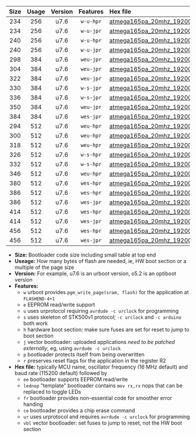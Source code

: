 |Size|Usage|Version|Features|Hex file|
|:-:|:-:|:-:|:-:|:--|
|234|256|u7.6|`w-u-hpr`|[atmega165pa_20mhz_19200bps_ur.hex](https://raw.githubusercontent.com/stefanrueger/urboot/main/atmega165pa_20mhz_19200bps_ur.hex)|
|234|256|u7.6|`w-u-jpr`|[atmega165pa_20mhz_19200bps_ur_vbl.hex](https://raw.githubusercontent.com/stefanrueger/urboot/main/atmega165pa_20mhz_19200bps_ur_vbl.hex)|
|240|256|u7.6|`w-u-hpr`|[atmega165pa_20mhz_19200bps_lednop_ur.hex](https://raw.githubusercontent.com/stefanrueger/urboot/main/atmega165pa_20mhz_19200bps_lednop_ur.hex)|
|240|256|u7.6|`w-u-jpr`|[atmega165pa_20mhz_19200bps_lednop_ur_vbl.hex](https://raw.githubusercontent.com/stefanrueger/urboot/main/atmega165pa_20mhz_19200bps_lednop_ur_vbl.hex)|
|298|384|u7.6|`weu-jpr`|[atmega165pa_20mhz_19200bps_ee_ur_vbl.hex](https://raw.githubusercontent.com/stefanrueger/urboot/main/atmega165pa_20mhz_19200bps_ee_ur_vbl.hex)|
|304|384|u7.6|`weu-jpr`|[atmega165pa_20mhz_19200bps_ee_lednop_ur_vbl.hex](https://raw.githubusercontent.com/stefanrueger/urboot/main/atmega165pa_20mhz_19200bps_ee_lednop_ur_vbl.hex)|
|322|384|u7.6|`weu-jpr`|[atmega165pa_20mhz_19200bps_ee_lednop_fr_ur_vbl.hex](https://raw.githubusercontent.com/stefanrueger/urboot/main/atmega165pa_20mhz_19200bps_ee_lednop_fr_ur_vbl.hex)|
|330|384|u7.6|`w-s-jpr`|[atmega165pa_20mhz_19200bps_vbl.hex](https://raw.githubusercontent.com/stefanrueger/urboot/main/atmega165pa_20mhz_19200bps_vbl.hex)|
|336|384|u7.6|`w-s-jpr`|[atmega165pa_20mhz_19200bps_lednop_vbl.hex](https://raw.githubusercontent.com/stefanrueger/urboot/main/atmega165pa_20mhz_19200bps_lednop_vbl.hex)|
|350|384|u7.6|`weu-jpr`|[atmega165pa_20mhz_19200bps_ee_lednop_fr_ce_ur_vbl.hex](https://raw.githubusercontent.com/stefanrueger/urboot/main/atmega165pa_20mhz_19200bps_ee_lednop_fr_ce_ur_vbl.hex)|
|384|384|u7.6|`wes-jpr`|[atmega165pa_20mhz_19200bps_ee_vbl.hex](https://raw.githubusercontent.com/stefanrueger/urboot/main/atmega165pa_20mhz_19200bps_ee_vbl.hex)|
|294|512|u7.6|`weu-hpr`|[atmega165pa_20mhz_19200bps_ee_ur.hex](https://raw.githubusercontent.com/stefanrueger/urboot/main/atmega165pa_20mhz_19200bps_ee_ur.hex)|
|300|512|u7.6|`weu-hpr`|[atmega165pa_20mhz_19200bps_ee_lednop_ur.hex](https://raw.githubusercontent.com/stefanrueger/urboot/main/atmega165pa_20mhz_19200bps_ee_lednop_ur.hex)|
|318|512|u7.6|`weu-hpr`|[atmega165pa_20mhz_19200bps_ee_lednop_fr_ur.hex](https://raw.githubusercontent.com/stefanrueger/urboot/main/atmega165pa_20mhz_19200bps_ee_lednop_fr_ur.hex)|
|326|512|u7.6|`w-s-hpr`|[atmega165pa_20mhz_19200bps.hex](https://raw.githubusercontent.com/stefanrueger/urboot/main/atmega165pa_20mhz_19200bps.hex)|
|332|512|u7.6|`w-s-hpr`|[atmega165pa_20mhz_19200bps_lednop.hex](https://raw.githubusercontent.com/stefanrueger/urboot/main/atmega165pa_20mhz_19200bps_lednop.hex)|
|346|512|u7.6|`weu-hpr`|[atmega165pa_20mhz_19200bps_ee_lednop_fr_ce_ur.hex](https://raw.githubusercontent.com/stefanrueger/urboot/main/atmega165pa_20mhz_19200bps_ee_lednop_fr_ce_ur.hex)|
|380|512|u7.6|`wes-hpr`|[atmega165pa_20mhz_19200bps_ee.hex](https://raw.githubusercontent.com/stefanrueger/urboot/main/atmega165pa_20mhz_19200bps_ee.hex)|
|386|512|u7.6|`wes-hpr`|[atmega165pa_20mhz_19200bps_ee_lednop.hex](https://raw.githubusercontent.com/stefanrueger/urboot/main/atmega165pa_20mhz_19200bps_ee_lednop.hex)|
|386|512|u7.6|`wes-jpr`|[atmega165pa_20mhz_19200bps_ee_lednop_vbl.hex](https://raw.githubusercontent.com/stefanrueger/urboot/main/atmega165pa_20mhz_19200bps_ee_lednop_vbl.hex)|
|414|512|u7.6|`wes-hpr`|[atmega165pa_20mhz_19200bps_ee_lednop_fr.hex](https://raw.githubusercontent.com/stefanrueger/urboot/main/atmega165pa_20mhz_19200bps_ee_lednop_fr.hex)|
|414|512|u7.6|`wes-jpr`|[atmega165pa_20mhz_19200bps_ee_lednop_fr_vbl.hex](https://raw.githubusercontent.com/stefanrueger/urboot/main/atmega165pa_20mhz_19200bps_ee_lednop_fr_vbl.hex)|
|456|512|u7.6|`wes-hpr`|[atmega165pa_20mhz_19200bps_ee_lednop_fr_ce.hex](https://raw.githubusercontent.com/stefanrueger/urboot/main/atmega165pa_20mhz_19200bps_ee_lednop_fr_ce.hex)|
|456|512|u7.6|`wes-jpr`|[atmega165pa_20mhz_19200bps_ee_lednop_fr_ce_vbl.hex](https://raw.githubusercontent.com/stefanrueger/urboot/main/atmega165pa_20mhz_19200bps_ee_lednop_fr_ce_vbl.hex)|

- **Size:** Bootloader code size including small table at top end
- **Useage:** How many bytes of flash are needed, ie, HW boot section or a multiple of the page size
- **Version:** For example, u7.6 is an urboot version, o5.2 is an optiboot version
- **Features:**
  + `w` urboot provides `pgm_write_page(sram, flash)` for the application at `FLASHEND-4+1`
  + `e` EEPROM read/write support
  + `u` uses urprotocol requiring `avrdude -c urclock` for programming
  + `s` uses skeleton of STK500v1 protocol; `-c urclock` and `-c arduino` both work
  + `h` hardware boot section: make sure fuses are set for reset to jump to boot section
  + `j` vector bootloader: uploaded applications *need to be patched externally*, eg, using `avrdude -c urclock`
  + `p` bootloader protects itself from being overwritten
  + `r` preserves reset flags for the application in the register R2
- **Hex file:** typically MCU name, oscillator frequency (16 MHz default) and baud rate (115200 default) followed by
  + `ee` bootloader supports EEPROM read/write
  + `lednop` "template" bootloader contains `mov rx,rx` nops that can be replaced to toggle LEDs
  + `fr` bootloader provides non-essential code for smoother error handing
  + `ce` bootloader provides a chip erase command
  + `ur` uses urprotocol and requires `avrdude -c urclock` for programming
  + `vbl` vector bootloader: set fuses to jump to reset, not the HW boot section
